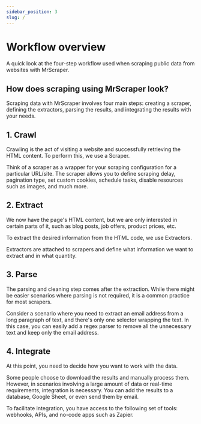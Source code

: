 ```yaml
---
sidebar_position: 3
slug: /
---
```


# Workflow overview

A quick look at the four-step workflow used when scraping public data from websites with MrScraper.

## How does scraping using MrScraper look?

Scraping data with MrScraper involves four main steps: creating a scraper, defining the extractors, parsing the results, and integrating the results with your needs.

## 1. Crawl

Crawling is the act of visiting a website and successfully retrieving the HTML content. To perform this, we use a Scraper.

Think of a scraper as a wrapper for your scraping configuration for a particular URL/site. The scraper allows you to define scraping delay, pagination type, set custom cookies, schedule tasks, disable resources such as images, and much more.

## 2. Extract

We now have the page's HTML content, but we are only interested in certain parts of it, such as blog posts, job offers, product prices, etc.

To extract the desired information from the HTML code, we use Extractors.

Extractors are attached to scrapers and define what information we want to extract and in what quantity.

## 3. Parse

The parsing and cleaning step comes after the extraction. While there might be easier scenarios where parsing is not required, it is a common practice for most scrapers.

Consider a scenario where you need to extract an email address from a long paragraph of text, and there's only one selector wrapping the text. In this case, you can easily add a regex parser to remove all the unnecessary text and keep only the email address.

## 4. Integrate

At this point, you need to decide how you want to work with the data.

Some people choose to download the results and manually process them. However, in scenarios involving a large amount of data or real-time requirements, integration is necessary. You can add the results to a database, Google Sheet, or even send them by email.

To facilitate integration, you have access to the following set of tools: webhooks, APIs, and no-code apps such as Zapier.
